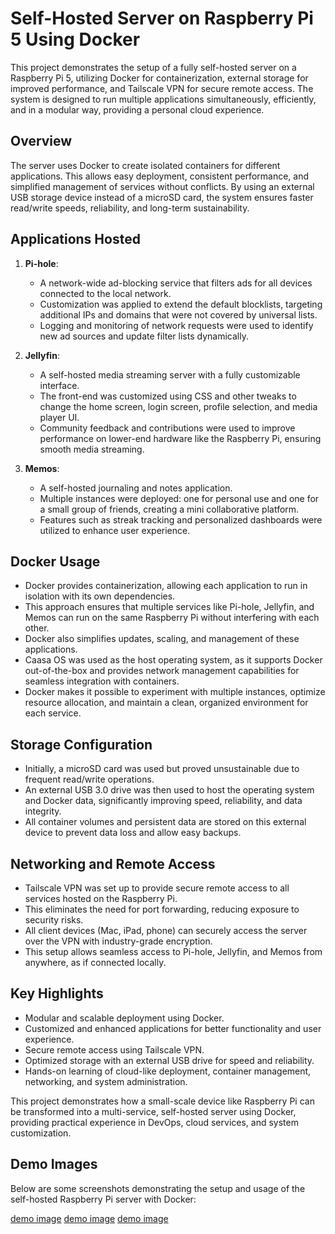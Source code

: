 # Self-Hosted Server on Raspberry Pi 5 Using Docker

This project demonstrates the setup of a fully self-hosted server on a Raspberry Pi 5, utilizing Docker for containerization, external storage for improved performance, and Tailscale VPN for secure remote access. The system is designed to run multiple applications simultaneously, efficiently, and in a modular way, providing a personal cloud experience.

## Overview

The server uses Docker to create isolated containers for different applications. This allows easy deployment, consistent performance, and simplified management of services without conflicts. By using an external USB storage device instead of a microSD card, the system ensures faster read/write speeds, reliability, and long-term sustainability.

## Applications Hosted

1. **Pi-hole**:  
   - A network-wide ad-blocking service that filters ads for all devices connected to the local network.  
   - Customization was applied to extend the default blocklists, targeting additional IPs and domains that were not covered by universal lists.  
   - Logging and monitoring of network requests were used to identify new ad sources and update filter lists dynamically.

2. **Jellyfin**:  
   - A self-hosted media streaming server with a fully customizable interface.  
   - The front-end was customized using CSS and other tweaks to change the home screen, login screen, profile selection, and media player UI.  
   - Community feedback and contributions were used to improve performance on lower-end hardware like the Raspberry Pi, ensuring smooth media streaming.

3. **Memos**:  
   - A self-hosted journaling and notes application.  
   - Multiple instances were deployed: one for personal use and one for a small group of friends, creating a mini collaborative platform.  
   - Features such as streak tracking and personalized dashboards were utilized to enhance user experience.

## Docker Usage

- Docker provides containerization, allowing each application to run in isolation with its own dependencies.  
- This approach ensures that multiple services like Pi-hole, Jellyfin, and Memos can run on the same Raspberry Pi without interfering with each other.  
- Docker also simplifies updates, scaling, and management of these applications.  
- Caasa OS was used as the host operating system, as it supports Docker out-of-the-box and provides network management capabilities for seamless integration with containers.  
- Docker makes it possible to experiment with multiple instances, optimize resource allocation, and maintain a clean, organized environment for each service.

## Storage Configuration

- Initially, a microSD card was used but proved unsustainable due to frequent read/write operations.  
- An external USB 3.0 drive was then used to host the operating system and Docker data, significantly improving speed, reliability, and data integrity.  
- All container volumes and persistent data are stored on this external device to prevent data loss and allow easy backups.

## Networking and Remote Access

- Tailscale VPN was set up to provide secure remote access to all services hosted on the Raspberry Pi.  
- This eliminates the need for port forwarding, reducing exposure to security risks.  
- All client devices (Mac, iPad, phone) can securely access the server over the VPN with industry-grade encryption.  
- This setup allows seamless access to Pi-hole, Jellyfin, and Memos from anywhere, as if connected locally.

## Key Highlights

- Modular and scalable deployment using Docker.  
- Customized and enhanced applications for better functionality and user experience.  
- Secure remote access using Tailscale VPN.  
- Optimized storage with an external USB drive for speed and reliability.  
- Hands-on learning of cloud-like deployment, container management, networking, and system administration.

This project demonstrates how a small-scale device like Raspberry Pi can be transformed into a multi-service, self-hosted server using Docker, providing practical experience in DevOps, cloud services, and system customization.


## Demo Images

Below are some screenshots demonstrating the setup and usage of the self-hosted Raspberry Pi server with Docker:

[demo image](https://github.com/user-attachments/assets/9399cd81-b69f-4f5c-8ff0-d9cb615e14b1)
[demo image](https://github.com/user-attachments/assets/7aa2c2e0-a384-4df2-a0b5-b99bcb443a16)
[demo image](https://github.com/user-attachments/assets/0425413f-3c40-47ff-80b3-31d3b2616c3b)
